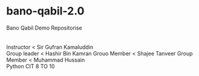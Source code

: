 # bano-qabil-2.0
Bano Qabil Demo Repositorise
<br>
<br>
<br>
Instructor < Sir Gufran Kamaluddin
<br>
Group leader < Hashir Bin Kamran
Grouo Member < Shajee Tanveer
Group Member < Muhammad Hussain
<br>
Python CIT 8 TO 10
